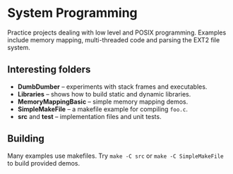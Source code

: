 # System Programming

Practice projects dealing with low level and POSIX programming.
Examples include memory mapping, multi-threaded code and parsing the EXT2 file system.

## Interesting folders

- **DumbDumber** – experiments with stack frames and executables.
- **Libraries** – shows how to build static and dynamic libraries.
- **MemoryMappingBasic** – simple memory mapping demos.
- **SimpleMakeFile** – a makefile example for compiling `foo.c`.
- **src** and **test** – implementation files and unit tests.

## Building

Many examples use makefiles. Try `make -C src` or `make -C SimpleMakeFile` to build provided demos.
